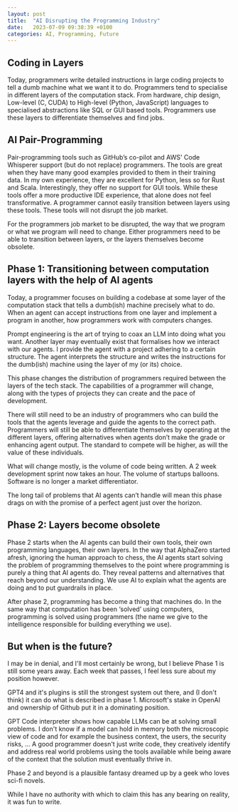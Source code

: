 ```yaml
---
layout: post
title:  "AI Disrupting the Programming Industry"
date:   2023-07-09 09:38:39 +0100
categories: AI, Programming, Future
---
```


## Coding in Layers

Today, programmers write detailed instructions in large coding projects to tell a dumb machine what we want it to do. Programmers tend to specialise in different layers of the computation stack. From hardware, chip design, Low-level (C, CUDA) to High-level (Python, JavaScript) languages to specialised abstractions like SQL or GUI based tools. Programmers use these layers to differentiate themselves and find jobs. 

## AI Pair-Programming

Pair-programming tools such as GitHub’s co-pilot and AWS' Code Whisperer support (but do not replace) programmers. The tools are great when they have many good examples provided to them in their training data. In my own experience, they are excellent for Python, less so for Rust and Scala. Interestingly, they offer no support for GUI tools. While these tools offer a more productive IDE experience, that alone does not feel transformative. A programmer cannot easily transition between layers using these tools. These tools will not disrupt the job market. 

For the programmers job market to be disrupted, the way that we program or what we program will need to change. Either programmers need to be able to transition between layers, or the layers themselves become obsolete.

## Phase 1: Transitioning between computation layers with the help of AI agents

Today, a programmer focuses on building a codebase at some layer of the computation stack that tells a dumb(ish) machine precisely what to do. When an agent can accept instructions from one layer and implement a program in another, how programmers work with computers changes. 

Prompt engineering is the art of trying to coax an LLM into doing what you want. Another layer may eventually exist that formalises how we interact with our agents. I provide the agent with a project adhering to a certain structure. The agent interprets the structure and writes the instructions for the dumb(ish) machine using the layer of my (or its) choice.

This phase changes the distribution of programmers required between the layers of the tech stack. The capabilities of a programmer will change, along with the types of projects they can create and the pace of development.

There will still need to be an industry of programmers who can build the tools that the agents leverage and guide the agents to the correct path. Programmers will still be able to differentiate themselves by operating at the different layers, offering alternatives when agents don’t make the grade or enhancing agent output. The standard to compete will be higher, as will the value of these individuals.

What will change mostly, is the volume of code being written. A 2 week development sprint now takes an hour. The volume of startups balloons. Software is no longer a market differentiator.

The long tail of problems that AI agents can’t handle will mean this phase drags on with the promise of a perfect agent just over the horizon.

## Phase 2: Layers become obsolete 

Phase 2 starts when the AI agents can build their own tools, their own programming languages, their own layers. In the way that AlphaZero started afresh, ignoring the human approach to chess, the AI agents start solving the problem of programming themselves to the point where programming is purely a thing that AI agents do. They reveal patterns and alternatives that reach beyond our understanding. We use AI to explain what the agents are doing and to put guardrails in place. 

After phase 2, programming has become a thing that machines do. In the same way that computation has been ‘solved’ using computers, programming is solved using programmers (the name we give to the intelligence responsible for building everything we use).

## But when is the future?

I may be in denial, and I'll most certainly be wrong, but I believe Phase 1 is still some years away. Each week that passes, I feel less sure about my position however.

GPT4 and it's plugins is still the strongest system out there, and (I don't think) it can do what is described in phase 1. Microsoft's stake in OpenAI and ownership of Github put it in a dominating position.

GPT Code interpreter shows how capable LLMs can be at solving small problems. I don't know if a model can hold in memory both the microscopic view of code and for example the business context, the users, the security risks, ... A good programmer doesn't just write code, they creatively identify and address real world problems using the tools available while being aware of the context that the solution must eventually thrive in. 

Phase 2 and beyond is a plausible fantasy dreamed up by a geek who loves sci-fi novels. 

While I have no authority with which to claim this has any bearing on reality, it was fun to write.
